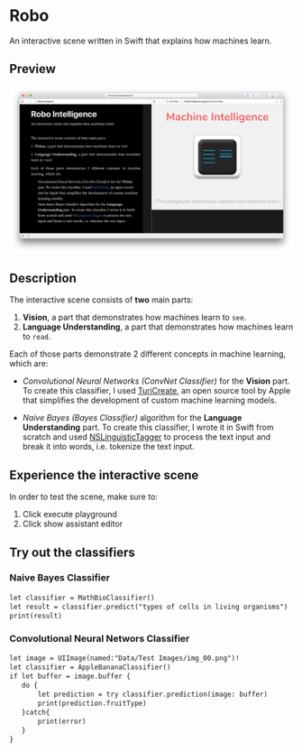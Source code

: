 # Robo
An interactive scene written in Swift that explains how machines learn.
## Preview
![demo](demo.png)

## Description
The interactive scene consists of **two** main parts:
 
 1. **Vision**, a part that demonstrates how machines learn to `see`.
 2. **Language Understanding**, a part that demonstrates how machines learn to `read`.
 
 Each of those parts demonstrate 2 different concepts in machine learning, which are:
 - *Convolutional Neural Networks (ConvNet Classifier)* for the **Vision** part. To create this classifier, I used [TuriCreate](https://github.com/apple/turicreate), an open source tool by Apple that simplifies the development of custom machine learning models.
 
 
 - *Naive Bayes (Bayes Classifier)* algorithm for the **Language Understanding** part. To create this classifier, I wrote it in Swift from scratch and used [NSLinguisticTagger](apple-reference-documentation://csfoundation.nslinguistictagger) to process the text input and break it into words, i.e. tokenize the text input.


 ## Experience the interactive scene
 In order to test the scene, make sure to:
 
 1. Click execute playground
 2. Click show assistant editor

 ## Try out the classifiers
 
 ### Naive Bayes Classifier
 ```
 let classifier = MathBioClassifier()
 let result = classifier.predict("types of cells in living organisms")
 print(result)
 ```
 
 
 ### Convolutional Neural Networs Classifier
 ```
 let image = UIImage(named:"Data/Test Images/img_00.png")!
 let classifier = AppleBananaClassifier()
 if let buffer = image.buffer {
    do {
        let prediction = try classifier.prediction(image: buffer)
        print(prediction.fruitType)
    }catch{
        print(error)
    }
 }
 ```
